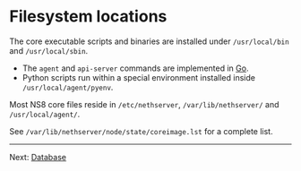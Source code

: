 # Filesystem locations

The core executable scripts and binaries are installed under
`/usr/local/bin` and `/usr/local/sbin`.

* The `agent` and `api-server` commands are implemented in
  [Go](https://golang.org/).
* Python scripts run within a special environment installed inside
  `/usr/local/agent/pyenv`.

Most NS8 core files reside in `/etc/nethserver`,
`/var/lib/nethserver/` and `/usr/local/agent/`. 

See `/var/lib/nethserver/node/state/coreimage.lst` for a complete list.

---
Next: [Database](database.md)
